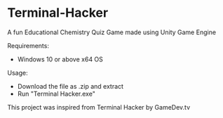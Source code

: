 # Terminal-Hacker
A fun Educational Chemistry Quiz Game made using Unity Game Engine

Requirements:
- Windows 10 or above x64 OS

Usage:
- Download the file as .zip and extract
- Run "Terminal Hacker.exe"

This project was inspired from Terminal Hacker by GameDev.tv
